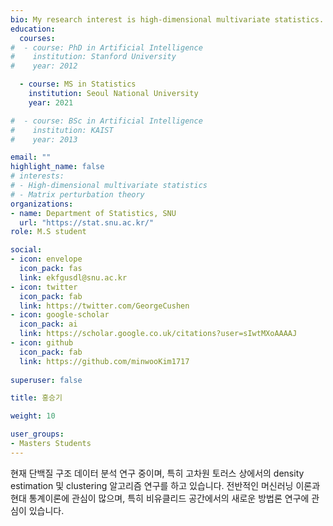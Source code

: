 ```yaml
---
bio: My research interest is high-dimensional multivariate statistics.
education:
  courses:
#  - course: PhD in Artificial Intelligence 
#    institution: Stanford University
#    year: 2012

  - course: MS in Statistics
    institution: Seoul National University
    year: 2021

#  - course: BSc in Artificial Intelligence
#    institution: KAIST
#    year: 2013

email: ""
highlight_name: false
# interests:
# - High-dimensional multivariate statistics
# - Matrix perturbation theory
organizations:
- name: Department of Statistics, SNU
  url: "https://stat.snu.ac.kr/"
role: M.S student

social:
- icon: envelope
  icon_pack: fas
  link: ekfgusdl@snu.ac.kr
- icon: twitter
  icon_pack: fab
  link: https://twitter.com/GeorgeCushen
- icon: google-scholar
  icon_pack: ai
  link: https://scholar.google.co.uk/citations?user=sIwtMXoAAAAJ
- icon: github
  icon_pack: fab
  link: https://github.com/minwooKim1717
  
superuser: false

title: 홍승기

weight: 10

user_groups:
- Masters Students
---
```


현재 단백질 구조 데이터 분석 연구 중이며, 특히 고차원 토러스 상에서의 density estimation 및 clustering 알고리즘 연구를 하고 있습니다. 전반적인 머신러닝 이론과 현대 통계이론에 관심이 많으며, 특히 비유클리드 공간에서의 새로운 방법론 연구에 관심이 있습니다.
